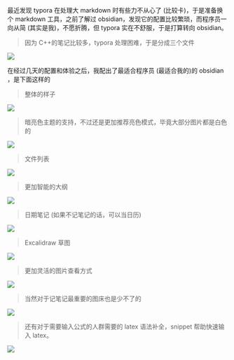 
最近发现 typora 在处理大 markdown 时有些力不从心了 (比较卡)，于是准备换个 markdown 工具，之前了解过 obsidian，发现它的配置比较繁琐，而程序员一向从简 (其实是我)，不愿折腾，但 typora 实在不舒服，于是打算转向 obsidian。

> 因为 C++的笔记比较多，typora 处理困难，于是分成三个文件


![](https://picgo-img-repo.oss-cn-beijing.aliyuncs.com/img/2362429d124021e690b3d12e343319fa.png)

在经过几天的配置和体验之后，我配出了最适合程序员 (最适合我的)的 obsidian ，是下面这样的

> 整体的样子

![](https://picgo-img-repo.oss-cn-beijing.aliyuncs.com/img/cb5743c7b1781760db3a56499fb752cc.png)

> 暗亮色主题的支持，不过还是更加推荐亮色模式，毕竟大部分图片都是白色的

![](https://picgo-img-repo.oss-cn-beijing.aliyuncs.com/img/f46952c4dedf6b76ad494122519f2269.png)

> 文件列表

![](https://picgo-img-repo.oss-cn-beijing.aliyuncs.com/img/43372a2fd19b1e1bee6c2b2f68d901d3.png)

> 更加智能的大纲

![](https://picgo-img-repo.oss-cn-beijing.aliyuncs.com/img/bf59894d56751ea4bd410413727954da.png)

> 日期笔记 (如果不记笔记的话，可以当日历)

![](https://picgo-img-repo.oss-cn-beijing.aliyuncs.com/img/7daf2ed63ee53bfd56e138ffa06b2f77.png)

> Excalidraw 草图

![](https://picgo-img-repo.oss-cn-beijing.aliyuncs.com/img/54f2388b4083d719b76ab44d8cb2bd3e.png)

> 更加灵活的图片查看方式

![](https://picgo-img-repo.oss-cn-beijing.aliyuncs.com/img/eb24c0708b6612882c79220d75178a91.png)

> 当然对于记笔记最重要的图床也是少不了的

![](https://picgo-img-repo.oss-cn-beijing.aliyuncs.com/img/f59bfdc2d353d80b7d12f00b0eac5a15.png)

> 还有对于需要输入公式的人群需要的 latex 语法补全，snippet 帮助快速输入 latex。

![](https://picgo-img-repo.oss-cn-beijing.aliyuncs.com/img/b41e1e9fef2d29b91a00d48ffbeda2a7.png)

> 

